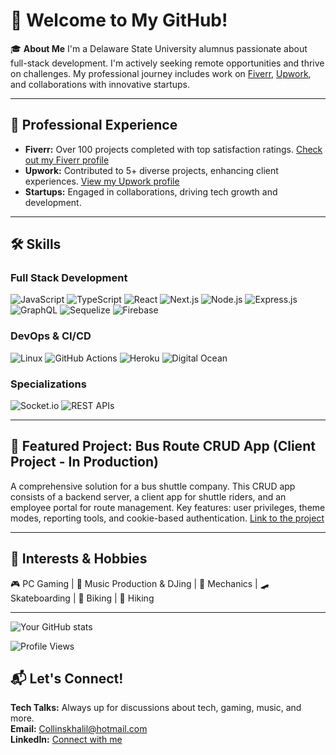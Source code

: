 # 👋 Welcome to My GitHub!

🎓 **About Me**
I'm a Delaware State University alumnus passionate about full-stack development. I'm actively seeking remote opportunities and thrive on challenges. My professional journey includes work on [Fiverr](https://www.fiverr.com/your_fiverr_profile), [Upwork](https://www.upwork.com/freelancers/your_upwork_profile), and collaborations with innovative startups.

---

## 💼 Professional Experience
- **Fiverr:** Over 100 projects completed with top satisfaction ratings. [Check out my Fiverr profile](https://www.fiverr.com/your_fiverr_profile)
- **Upwork:** Contributed to 5+ diverse projects, enhancing client experiences. [View my Upwork profile](https://www.upwork.com/freelancers/your_upwork_profile)
- **Startups:** Engaged in collaborations, driving tech growth and development.

---

## 🛠️ Skills
### Full Stack Development
![JavaScript](URL_FOR_JAVASCRIPT_IMAGE) ![TypeScript](URL_FOR_TYPESCRIPT_IMAGE) ![React](URL_FOR_REACT_IMAGE) ![Next.js](URL_FOR_NEXT_JS_IMAGE) ![Node.js](URL_FOR_NODE_JS_IMAGE) ![Express.js](URL_FOR_EXPRESS_JS_IMAGE) ![GraphQL](URL_FOR_GRAPHQL_IMAGE) ![Sequelize](URL_FOR_SEQUELIZE_IMAGE) ![Firebase](URL_FOR_FIREBASE_IMAGE)

### DevOps & CI/CD
![Linux](URL_FOR_LINUX_IMAGE) ![GitHub Actions](URL_FOR_GITHUB_ACTIONS_IMAGE) ![Heroku](URL_FOR_HEROKU_IMAGE) ![Digital Ocean](URL_FOR_DIGITAL_OCEAN_IMAGE)

### Specializations
![Socket.io](URL_FOR_SOCKET_IO_IMAGE) ![REST APIs](URL_FOR_REST_API_IMAGE)

---

## 🌟 Featured Project: Bus Route CRUD App (Client Project - In Production)
A comprehensive solution for a bus shuttle company. This CRUD app consists of a backend server, a client app for shuttle riders, and an employee portal for route management. Key features: user privileges, theme modes, reporting tools, and cookie-based authentication.
[Link to the project](#)

---

## 🎉 Interests & Hobbies
🎮 PC Gaming | 🎵 Music Production & DJing | 🚗 Mechanics | 🛹 Skateboarding | 🚴 Biking | 🥾 Hiking

---

![Your GitHub stats](https://github-readme-stats.vercel.app/api?username=khalil0525&show_icons=true&theme=dark)

![Profile Views](https://komarev.com/ghpvc/?username=khalil0525&color=green)

## 📬 Let's Connect!
**Tech Talks:** Always up for discussions about tech, gaming, music, and more.  
**Email:** [Collinskhalil@hotmail.com](mailto:Collinskhalil@hotmail.com)  
**LinkedIn:** [Connect with me](https://www.linkedin.com/in/khalil-collins/)

